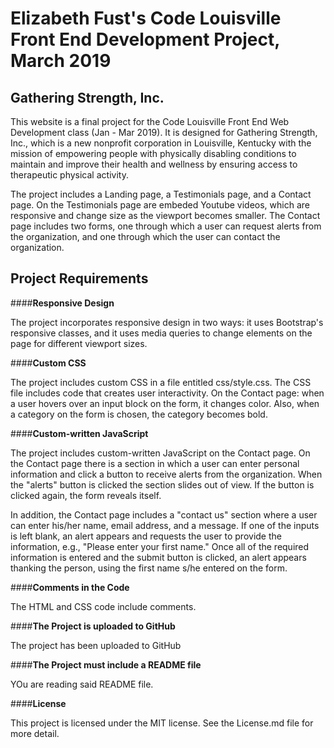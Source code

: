# Elizabeth Fust's Code Louisville Front End Development Project, March 2019
## Gathering Strength, Inc.

This website is a final project for the Code Louisville Front End Web Development class (Jan - Mar 2019).  It is designed for Gathering Strength, Inc., which is a new nonprofit corporation in Louisville, Kentucky with the mission of empowering people with physically disabling conditions to maintain and improve their health and wellness by ensuring access to therapeutic physical activity.  

The project includes a Landing page, a Testimonials page, and a Contact page.  On the Testimonials page are embeded Youtube videos, which are responsive and change size as the viewport becomes smaller.  The Contact page includes two forms, one through which a user can request alerts from the organization, and one through which the user can contact the organization.

## Project Requirements

####**Responsive Design**

The project incorporates responsive design in two ways:  it uses Bootstrap's responsive classes, and it uses media queries to change elements on the page for different viewport sizes.

####**Custom CSS**

The project includes custom CSS in a file entitled css/style.css.  The CSS file  includes code that creates user interactivity.  On the Contact page:  when a user hovers over an input block on the form, it changes color.  Also, when a category on the form is chosen, the category becomes bold.

####**Custom-written JavaScript**

The project includes custom-written JavaScript on the Contact page.  On the Contact page there is a section in which a user can enter personal information and click a button to receive alerts from the organization.  When the "alerts" button is clicked the section slides out of view.  If the button is clicked again, the form reveals itself.

In addition, the Contact page includes a "contact us" section where a user can enter his/her name, email address, and a message.  If one of the inputs is left blank, an alert appears and requests the user to provide the information, e.g., "Please enter your first name."  Once all of the required information is entered and the submit button is clicked, an alert appears thanking the person, using the first name s/he entered on the form.

####**Comments in the Code**

The HTML and CSS code include comments.

####**The Project is uploaded to GitHub**

The project has been uploaded to GitHub

####**The Project must include a README file**

YOu are reading said README file.

####**License**

This project is licensed under the MIT license.  See the License.md file for more detail.





